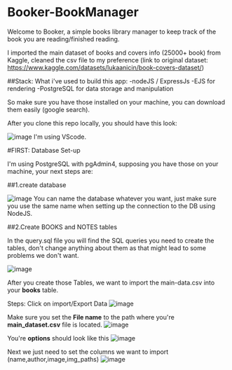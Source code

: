 # Booker-BookManager

Welcome to Booker, a simple books library manager to keep track of the book you are reading/finished reading.

I imported the main dataset of books and covers info (25000+ book) from Kaggle, cleaned the csv file to my preference (link to original dataset: https://www.kaggle.com/datasets/lukaanicin/book-covers-dataset/)

##Stack:
  What i've used to build this app:
  -nodeJS / ExpressJs
  -EJS for rendering
  -PostgreSQL for data storage and manipulation

  So make sure you have those installed on your machine, you can download them easily (google search).


After you clone this repo locally, you should have this look:

![image](https://github.com/0xNoSystem/Booker-BookManager/assets/141743613/646c5f68-da0d-41fc-912f-0bc3dc76f103)
I'm using VScode.

#FIRST: Database Set-up

I'm using PostgreSQL with pgAdmin4, supposing you have those on your machine, your next steps are:

##1.create database 

![image](https://github.com/0xNoSystem/Booker-BookManager/assets/141743613/14b2eeab-3211-46f7-92db-9b9195284722)
You can name the database whatever you want, just make sure you use the same name when setting up the connection to the DB using NodeJS.

##2.Create BOOKS and NOTES tables

In the query.sql file you will find the SQL queries you need to create the tables, don't change anything about them as that might lead to some problems we don't want.

![image](https://github.com/0xNoSystem/Booker-BookManager/assets/141743613/cd108e36-3f25-46fc-9495-465f16fdf8e5)

After you create those Tables, we want to import the main-data.csv into your **books** table.

Steps:
  Click on import/Export Data 
  ![image](https://github.com/0xNoSystem/Booker-BookManager/assets/141743613/e433ef05-9598-4b1e-8070-dc294a5a1263)

  Make sure you set the **File name** to the path where you're **main_dataset.csv** file is located.
  ![image](https://github.com/0xNoSystem/Booker-BookManager/assets/141743613/3a12c105-ea88-4ce3-a5a2-0733d0008ab4)

  You're **options** should look like this
  ![image](https://github.com/0xNoSystem/Booker-BookManager/assets/141743613/9c9ec6a0-d57d-4e9b-89c7-fed2bb9e4d00)

  Next we just need to set the columns we want to import (name,author,image,img_paths)
  ![image](https://github.com/0xNoSystem/Booker-BookManager/assets/141743613/7508cc5d-db77-43cb-89e3-b5532b67d9aa)










